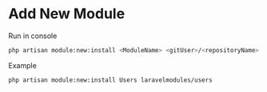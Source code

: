 # Add New Module
Run in console
``` bash
php artisan module:new:install <ModuleName> <gitUser>/<repositoryName>
```
Example
``` bash
php artisan module:new:install Users laravelmodules/users
```

